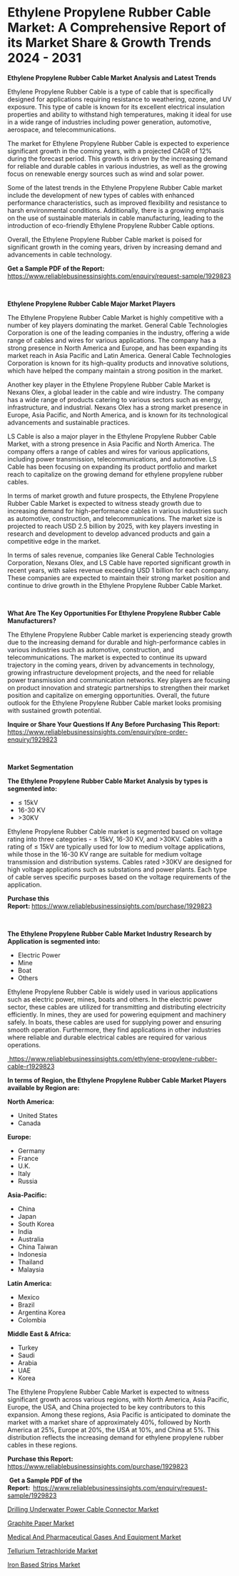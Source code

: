 <p><h1>Ethylene Propylene Rubber Cable Market: A Comprehensive Report of its Market Share & Growth Trends 2024 - 2031</h1></p><p><strong>Ethylene Propylene Rubber Cable Market Analysis and Latest Trends</strong></p>
<p><p>Ethylene Propylene Rubber Cable is a type of cable that is specifically designed for applications requiring resistance to weathering, ozone, and UV exposure. This type of cable is known for its excellent electrical insulation properties and ability to withstand high temperatures, making it ideal for use in a wide range of industries including power generation, automotive, aerospace, and telecommunications.</p><p>The market for Ethylene Propylene Rubber Cable is expected to experience significant growth in the coming years, with a projected CAGR of 12% during the forecast period. This growth is driven by the increasing demand for reliable and durable cables in various industries, as well as the growing focus on renewable energy sources such as wind and solar power.</p><p>Some of the latest trends in the Ethylene Propylene Rubber Cable market include the development of new types of cables with enhanced performance characteristics, such as improved flexibility and resistance to harsh environmental conditions. Additionally, there is a growing emphasis on the use of sustainable materials in cable manufacturing, leading to the introduction of eco-friendly Ethylene Propylene Rubber Cable options.</p><p>Overall, the Ethylene Propylene Rubber Cable market is poised for significant growth in the coming years, driven by increasing demand and advancements in cable technology.</p></p>
<p><strong>Get a Sample PDF of the Report:&nbsp;</strong> <a href="https://www.reliablebusinessinsights.com/enquiry/request-sample/1929823">https://www.reliablebusinessinsights.com/enquiry/request-sample/1929823</a></p>
<p>&nbsp;</p>
<p><strong>Ethylene Propylene Rubber Cable Major Market Players</strong></p>
<p><p>The Ethylene Propylene Rubber Cable Market is highly competitive with a number of key players dominating the market. General Cable Technologies Corporation is one of the leading companies in the industry, offering a wide range of cables and wires for various applications. The company has a strong presence in North America and Europe, and has been expanding its market reach in Asia Pacific and Latin America. General Cable Technologies Corporation is known for its high-quality products and innovative solutions, which have helped the company maintain a strong position in the market.</p><p>Another key player in the Ethylene Propylene Rubber Cable Market is Nexans Olex, a global leader in the cable and wire industry. The company has a wide range of products catering to various sectors such as energy, infrastructure, and industrial. Nexans Olex has a strong market presence in Europe, Asia Pacific, and North America, and is known for its technological advancements and sustainable practices.</p><p>LS Cable is also a major player in the Ethylene Propylene Rubber Cable Market, with a strong presence in Asia Pacific and North America. The company offers a range of cables and wires for various applications, including power transmission, telecommunications, and automotive. LS Cable has been focusing on expanding its product portfolio and market reach to capitalize on the growing demand for ethylene propylene rubber cables.</p><p>In terms of market growth and future prospects, the Ethylene Propylene Rubber Cable Market is expected to witness steady growth due to increasing demand for high-performance cables in various industries such as automotive, construction, and telecommunications. The market size is projected to reach USD 2.5 billion by 2025, with key players investing in research and development to develop advanced products and gain a competitive edge in the market.</p><p>In terms of sales revenue, companies like General Cable Technologies Corporation, Nexans Olex, and LS Cable have reported significant growth in recent years, with sales revenue exceeding USD 1 billion for each company. These companies are expected to maintain their strong market position and continue to drive growth in the Ethylene Propylene Rubber Cable Market.</p></p>
<p>&nbsp;</p>
<p><strong>What Are The Key Opportunities For Ethylene Propylene Rubber Cable Manufacturers?</strong></p>
<p><p>The Ethylene Propylene Rubber Cable market is experiencing steady growth due to the increasing demand for durable and high-performance cables in various industries such as automotive, construction, and telecommunications. The market is expected to continue its upward trajectory in the coming years, driven by advancements in technology, growing infrastructure development projects, and the need for reliable power transmission and communication networks. Key players are focusing on product innovation and strategic partnerships to strengthen their market position and capitalize on emerging opportunities. Overall, the future outlook for the Ethylene Propylene Rubber Cable market looks promising with sustained growth potential.</p></p>
<p><strong>Inquire or Share Your Questions If Any Before Purchasing This Report:</strong> <a href="https://www.reliablebusinessinsights.com/enquiry/pre-order-enquiry/1929823">https://www.reliablebusinessinsights.com/enquiry/pre-order-enquiry/1929823</a></p>
<p>&nbsp;</p>
<p><strong>Market Segmentation</strong></p>
<p><strong>The Ethylene Propylene Rubber Cable Market Analysis by types is segmented into:</strong></p>
<p><ul><li>≤ 15kV</li><li>16-30 KV</li><li>>30KV</li></ul></p>
<p><p>Ethylene Propylene Rubber Cable market is segmented based on voltage rating into three categories - ≤ 15kV, 16-30 KV, and >30KV. Cables with a rating of ≤ 15kV are typically used for low to medium voltage applications, while those in the 16-30 KV range are suitable for medium voltage transmission and distribution systems. Cables rated >30KV are designed for high voltage applications such as substations and power plants. Each type of cable serves specific purposes based on the voltage requirements of the application.</p></p>
<p><strong>Purchase this Report:&nbsp;</strong><a href="https://www.reliablebusinessinsights.com/purchase/1929823">https://www.reliablebusinessinsights.com/purchase/1929823</a></p>
<p>&nbsp;</p>
<p><strong>The Ethylene Propylene Rubber Cable Market Industry Research by Application is segmented into:</strong></p>
<p><ul><li>Electric Power</li><li>Mine</li><li>Boat</li><li>Others</li></ul></p>
<p><p>Ethylene Propylene Rubber Cable is widely used in various applications such as electric power, mines, boats and others. In the electric power sector, these cables are utilized for transmitting and distributing electricity efficiently. In mines, they are used for powering equipment and machinery safely. In boats, these cables are used for supplying power and ensuring smooth operation. Furthermore, they find applications in other industries where reliable and durable electrical cables are required for various operations.</p></p>
<p><a href="https://www.reliablebusinessinsights.com/ethylene-propylene-rubber-cable-r1929823">&nbsp;https://www.reliablebusinessinsights.com/ethylene-propylene-rubber-cable-r1929823</a></p>
<p><strong>In terms of Region, the Ethylene Propylene Rubber Cable Market Players available by Region are:</strong></p>
<p>
    <p> <strong> North America: </strong>
        <ul>
            <li>United States</li>
            <li>Canada</li>
        </ul>
        </p> 
    <p> <strong> Europe: </strong>
        <ul>
            <li>Germany</li>
            <li>France</li>
            <li>U.K.</li>
            <li>Italy</li>
            <li>Russia</li>
        </ul>
        </p> 
    <p> <strong> Asia-Pacific: </strong>
        <ul>
            <li>China</li>
            <li>Japan</li>
            <li>South Korea</li>
            <li>India</li>
            <li>Australia</li>
            <li>China Taiwan</li>
            <li>Indonesia</li>
            <li>Thailand</li>
            <li>Malaysia</li>
        </ul>
        </p> 
    <p> <strong> Latin America: </strong>
        <ul>
            <li>Mexico</li>
            <li>Brazil</li>
            <li>Argentina Korea</li>
            <li>Colombia</li>
        </ul>
        </p> 
    <p> <strong> Middle East & Africa: </strong>
        <ul>
            <li>Turkey</li>
            <li>Saudi</li>
            <li>Arabia</li>
            <li>UAE</li>
            <li>Korea</li>
        </ul>
    </p>
    </p>
<p><p>The Ethylene Propylene Rubber Cable Market is expected to witness significant growth across various regions, with North America, Asia Pacific, Europe, the USA, and China projected to be key contributors to this expansion. Among these regions, Asia Pacific is anticipated to dominate the market with a market share of approximately 40%, followed by North America at 25%, Europe at 20%, the USA at 10%, and China at 5%. This distribution reflects the increasing demand for ethylene propylene rubber cables in these regions.</p></p>
<p><strong>Purchase this Report: </strong><a href="https://www.reliablebusinessinsights.com/purchase/1929823">https://www.reliablebusinessinsights.com/purchase/1929823</a></p>
<p>&nbsp;<strong>Get a Sample PDF of the Report:&nbsp;&nbsp;</strong><a href="https://www.reliablebusinessinsights.com/enquiry/request-sample/1929823">https://www.reliablebusinessinsights.com/enquiry/request-sample/1929823</a></p>
<p><strong></strong></p>
<p><p><a href="https://github.com/JosephMorgnmelgfbX/Market-Research-Report-List-1/blob/main/drilling-underwater-power-cable-connector-market.md">Drilling Underwater Power Cable Connector Market</a></p><p><a href="https://www.linkedin.com/pulse/graphite-paper-market-size-share-analysis-growth-trends-p65ec">Graphite Paper Market</a></p><p><a href="https://issuu.com/reportprime-2/docs/medical-and-pharmaceutical-gases-and-equipment-mar">Medical And Pharmaceutical Gases And Equipment Market</a></p><p><a href="https://www.linkedin.com/pulse/tellurium-tetrachloride-market-global-share-ranking-nvqbc">Tellurium Tetrachloride Market</a></p><p><a href="https://medium.com/@akshatreportprime/global-iron-based-strips-market-size-and-market-trends-analysis-by-regional-outlook-competitive-1dd85756d3e8">Iron Based Strips Market</a></p></p>